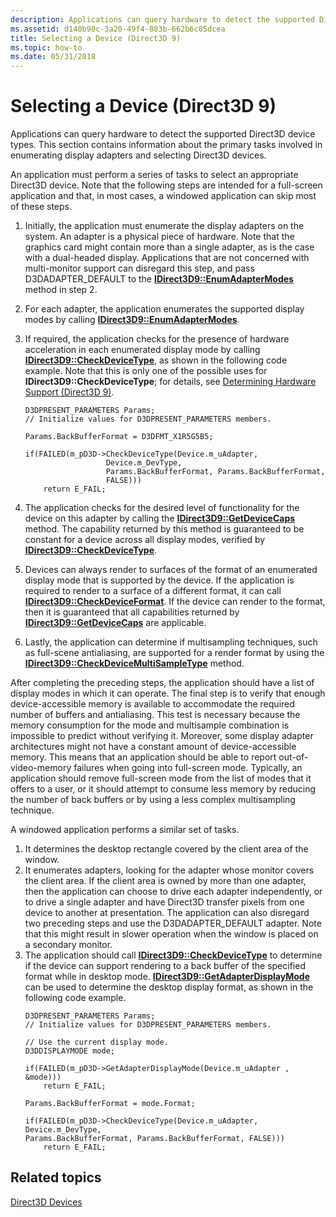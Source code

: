 ```yaml
---
description: Applications can query hardware to detect the supported Direct3D device types. This section contains information about the primary tasks involved in enumerating display adapters and selecting Direct3D devices.
ms.assetid: d140b90c-3a20-49f4-883b-662b6c05dcea
title: Selecting a Device (Direct3D 9)
ms.topic: how-to
ms.date: 05/31/2018
---
```


# Selecting a Device (Direct3D 9)

Applications can query hardware to detect the supported Direct3D device types. This section contains information about the primary tasks involved in enumerating display adapters and selecting Direct3D devices.

An application must perform a series of tasks to select an appropriate Direct3D device. Note that the following steps are intended for a full-screen application and that, in most cases, a windowed application can skip most of these steps.

1.  Initially, the application must enumerate the display adapters on the system. An adapter is a physical piece of hardware. Note that the graphics card might contain more than a single adapter, as is the case with a dual-headed display. Applications that are not concerned with multi-monitor support can disregard this step, and pass D3DADAPTER\_DEFAULT to the [**IDirect3D9::EnumAdapterModes**](/windows/win32/api/d3d9/nf-d3d9-idirect3d9-enumadaptermodes) method in step 2.
2.  For each adapter, the application enumerates the supported display modes by calling [**IDirect3D9::EnumAdapterModes**](/windows/win32/api/d3d9/nf-d3d9-idirect3d9-enumadaptermodes).
3.  If required, the application checks for the presence of hardware acceleration in each enumerated display mode by calling [**IDirect3D9::CheckDeviceType**](/windows/win32/api/d3d9/nf-d3d9-idirect3d9-checkdevicetype), as shown in the following code example. Note that this is only one of the possible uses for **IDirect3D9::CheckDeviceType**; for details, see [Determining Hardware Support (Direct3D 9)](determining-hardware-support.md).
    ```
    D3DPRESENT_PARAMETERS Params;
    // Initialize values for D3DPRESENT_PARAMETERS members. 

    Params.BackBufferFormat = D3DFMT_X1R5G5B5; 

    if(FAILED(m_pD3D->CheckDeviceType(Device.m_uAdapter, 
                      Device.m_DevType, 
                      Params.BackBufferFormat, Params.BackBufferFormat, 
                      FALSE))) 
        return E_FAIL;
    ```

    

4.  The application checks for the desired level of functionality for the device on this adapter by calling the [**IDirect3D9::GetDeviceCaps**](/windows/win32/api/d3d9helper/nf-d3d9helper-idirect3d9-getdevicecaps) method. The capability returned by this method is guaranteed to be constant for a device across all display modes, verified by [**IDirect3D9::CheckDeviceType**](/windows/win32/api/d3d9/nf-d3d9-idirect3d9-checkdevicetype).
5.  Devices can always render to surfaces of the format of an enumerated display mode that is supported by the device. If the application is required to render to a surface of a different format, it can call [**IDirect3D9::CheckDeviceFormat**](/windows/win32/api/d3d9/nf-d3d9-idirect3d9-checkdeviceformat). If the device can render to the format, then it is guaranteed that all capabilities returned by [**IDirect3D9::GetDeviceCaps**](/windows/win32/api/d3d9helper/nf-d3d9helper-idirect3d9-getdevicecaps) are applicable.
6.  Lastly, the application can determine if multisampling techniques, such as full-scene antialiasing, are supported for a render format by using the [**IDirect3D9::CheckDeviceMultiSampleType**](/windows/win32/api/d3d9/nf-d3d9-idirect3d9-checkdevicemultisampletype) method.

After completing the preceding steps, the application should have a list of display modes in which it can operate. The final step is to verify that enough device-accessible memory is available to accommodate the required number of buffers and antialiasing. This test is necessary because the memory consumption for the mode and multisample combination is impossible to predict without verifying it. Moreover, some display adapter architectures might not have a constant amount of device-accessible memory. This means that an application should be able to report out-of-video-memory failures when going into full-screen mode. Typically, an application should remove full-screen mode from the list of modes that it offers to a user, or it should attempt to consume less memory by reducing the number of back buffers or by using a less complex multisampling technique.

A windowed application performs a similar set of tasks.

1.  It determines the desktop rectangle covered by the client area of the window.
2.  It enumerates adapters, looking for the adapter whose monitor covers the client area. If the client area is owned by more than one adapter, then the application can choose to drive each adapter independently, or to drive a single adapter and have Direct3D transfer pixels from one device to another at presentation. The application can also disregard two preceding steps and use the D3DADAPTER\_DEFAULT adapter. Note that this might result in slower operation when the window is placed on a secondary monitor.
3.  The application should call [**IDirect3D9::CheckDeviceType**](/windows/win32/api/d3d9/nf-d3d9-idirect3d9-checkdevicetype) to determine if the device can support rendering to a back buffer of the specified format while in desktop mode. [**IDirect3D9::GetAdapterDisplayMode**](/windows/win32/api/d3d9/nf-d3d9-idirect3d9-getadapterdisplaymode) can be used to determine the desktop display format, as shown in the following code example.
    ```
    D3DPRESENT_PARAMETERS Params;
    // Initialize values for D3DPRESENT_PARAMETERS members. 

    // Use the current display mode.
    D3DDISPLAYMODE mode;

    if(FAILED(m_pD3D->GetAdapterDisplayMode(Device.m_uAdapter , &mode)))
        return E_FAIL;

    Params.BackBufferFormat = mode.Format;

    if(FAILED(m_pD3D->CheckDeviceType(Device.m_uAdapter, Device.m_DevType, 
    Params.BackBufferFormat, Params.BackBufferFormat, FALSE)))
        return E_FAIL;
    ```

    

## Related topics

<dl> <dt>

[Direct3D Devices](direct3d-devices.md)
</dt> </dl>

 

 
